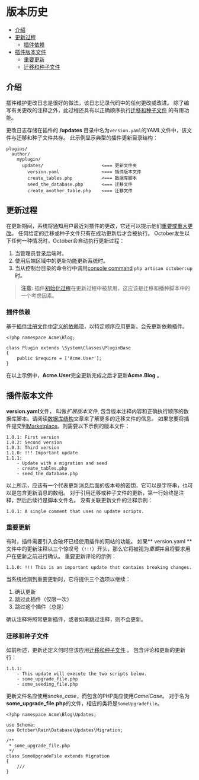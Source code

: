 # 版本历史

- [介绍](#introduction)
- [更新过程](#update-process)
    - [插件依赖](#plugin-depedencies)
- [插件版本文件](#version-file)
    - [重要更新](#important-updates)
    - [迁移和种子文件](#migration-seed-files)

<a name="introduction"></a>
## 介绍

插件维护更改日志是很好的做法，该日志记录代码中的任何更改或改进。 除了编写有关更改的注释之外，此过程还具有以正确顺序执行[迁移和种子文件](../database/structure) 的有用功能。

更改日志存储在插件的 **/updates** 目录中名为`version.yaml`的YAML文件中，该文件与迁移和种子文件共存。 此示例显示典型的插件更新目录结构：

    plugins/
      author/
        myplugin/
          updates/                      <=== 更新文件夹
            version.yaml                <=== 插件版本文件
            create_tables.php           <=== 数据库脚本
            seed_the_database.php       <=== 迁移文件
            create_another_table.php    <=== 迁移文件

<a name="update-process"></a>
## 更新过程

在更新期间，系统将通知用户最近对插件的更改，它还可以提示他们[重要或重大更改](#important-updates)。 任何给定的迁移或种子文件只有在成功更新后才会被执行。 October发生以下任何一种情况时，October会自动执行更新过程：

1. 当管理员登录后端时。
1. 使用后端区域中的更新功能更新系统时。
1. 当从控制台目录的命令行中调用[console command](../console/commands#console-up-command) `php artisan october:up` 时。

> **注意:** 插件[初始化过程](../plugin/registration#routing-initialization)在更新过程中被禁用，这应该是迁移和播种脚本中的一个考虑因素。

<a name="plugin-depedencies"></a>
### 插件依赖

基于[插件注册文件中定义的依赖项](../plugin/registration#dependency-definitions)，以特定顺序应用更新。会先更新依赖插件。

    <?php namespace Acme\Blog;

    class Plugin extends \System\Classes\PluginBase
    {
        public $require = ['Acme.User'];
    }

在以上示例中，**Acme.User**完全更新完成之后才更新**Acme.Blog** 。

<a name="version-file"></a>
## 插件版本文件

**version.yaml**文件， 叫做*扩展版本文件*, 包含版本注释内容和正确执行顺序的数据库脚本。请阅读[数据库结构](../database/structure)文章来了解更多的迁移文件的信息。 如果您要将插件提交到[Marketplace](http://octobercms.com/help/site/marketplace)。则需要以下示例的版本文件：

    1.0.1: First version
    1.0.2: Second version
    1.0.3: Third version
    1.1.0: !!! Important update
    1.1.1:
        - Update with a migration and seed
        - create_tables.php
        - seed_the_database.php

以上所示，应该有一个代表更新消息后面的版本号的密钥，它可以是字符串，也可以是包含更新消息的数组。 对于引用迁移或种子文件的更新，第一行始终是注释，然后后续行是脚本文件名。 没有关联更新文件的注释示例：

    1.0.1: A single comment that uses no update scripts.

<a name="important-updates"></a>
### 重要更新

有时，插件需要引入会破坏已经使用插件的网站的功能。 如果** version.yaml **文件中的更新注释以三个惊叹号（`!!!`）开头，那么它将被视为*重要*并且将要求用户在更新之前进行确认。 重要更新评论的示例：

    1.1.0: !!! This is an important update that contains breaking changes.

当系统检测到重要更新时，它将提供三个选项以继续：

1. 确认更新
1. 跳过此插件（仅限一次）
1. 跳过这个插件（总是）

确认注释将照常更新插件，或者如果跳过注释，则不会更新。

<a name="migration-seed-files"></a>
### 迁移和种子文件

如前所述，更新还定义何时应该应用[迁移和种子文件](../database/structure) 。 包含评论和更新的更新行：

    1.1.1:
        - This update will execute the two scripts below.
        - some_upgrade_file.php
        - some_seeding_file.php

更新文件名应使用*snake_case*，而包含的PHP类应使用*CamelCase*。 对于名为**some_upgrade_file.php**的文件，相应的类将是`SomeUpgradeFile`。

    <?php namespace Acme\Blog\Updates;

    use Schema;
    use October\Rain\Database\Updates\Migration;

    /**
     * some_upgrade_file.php
     */
    class SomeUpgradeFile extends Migration
    {
        ///
    }
